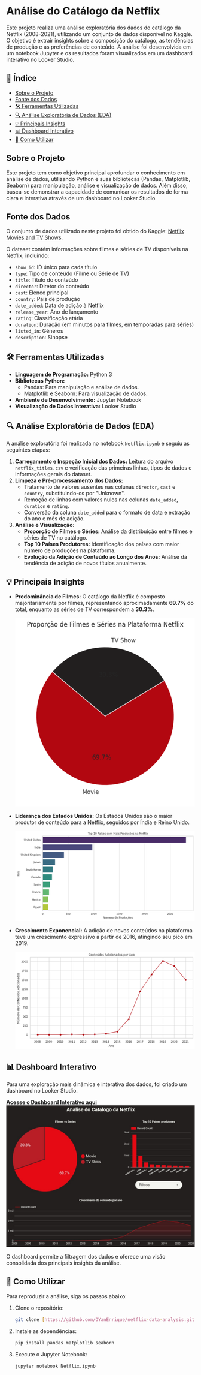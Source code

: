 # Análise do Catálogo da Netflix

Este projeto realiza uma análise exploratória dos dados do catálogo da Netflix (2008-2021), utilizando um conjunto de dados disponível no Kaggle. O objetivo é extrair insights sobre a composição do catálogo, as tendências de produção e as preferências de conteúdo. A análise foi desenvolvida em um notebook Jupyter e os resultados foram visualizados em um dashboard interativo no Looker Studio.

## 📄 Índice

* [Sobre o Projeto](#sobre-o-projeto)
* [Fonte dos Dados](#fonte-dos-dados)
* [🛠️ Ferramentas Utilizadas](#ferramentas-utilizadas)
* [🔍 Análise Exploratória de Dados (EDA)](#análise-exploratória-de-dados-eda)
* [💡 Principais Insights](#principais-insights)
* [📊 Dashboard Interativo](#dashboard-interativo)
* [🚀 Como Utilizar](#como-utilizar)

## Sobre o Projeto

Este projeto tem como objetivo principal aprofundar o conhecimento em análise de dados, utilizando Python e suas bibliotecas (Pandas, Matplotlib, Seaborn) para manipulação, análise e visualização de dados. Além disso, busca-se demonstrar a capacidade de comunicar os resultados de forma clara e interativa através de um dashboard no Looker Studio.

## Fonte dos Dados

O conjunto de dados utilizado neste projeto foi obtido do Kaggle: [Netflix Movies and TV Shows](https://www.kaggle.com/datasets/shivamb/netflix-shows?resource=download).

O dataset contém informações sobre filmes e séries de TV disponíveis na Netflix, incluindo:

* `show_id`: ID único para cada título
* `type`: Tipo de conteúdo (Filme ou Série de TV)
* `title`: Título do conteúdo
* `director`: Diretor do conteúdo
* `cast`: Elenco principal
* `country`: País de produção
* `date_added`: Data de adição à Netflix
* `release_year`: Ano de lançamento
* `rating`: Classificação etária
* `duration`: Duração (em minutos para filmes, em temporadas para séries)
* `listed_in`: Gêneros
* `description`: Sinopse

## 🛠️ Ferramentas Utilizadas

* **Linguagem de Programação:** Python 3
* **Bibliotecas Python:**
    * Pandas: Para manipulação e análise de dados.
    * Matplotlib e Seaborn: Para visualização de dados.
* **Ambiente de Desenvolvimento:** Jupyter Notebook
* **Visualização de Dados Interativa:** Looker Studio

## 🔍 Análise Exploratória de Dados (EDA)

A análise exploratória foi realizada no notebook `Netflix.ipynb` e seguiu as seguintes etapas:

1.  **Carregamento e Inspeção Inicial dos Dados:** Leitura do arquivo `netflix_titles.csv` e verificação das primeiras linhas, tipos de dados e informações gerais do dataset.
2.  **Limpeza e Pré-processamento dos Dados:**
    * Tratamento de valores ausentes nas colunas `director`, `cast` e `country`, substituindo-os por "Unknown".
    * Remoção de linhas com valores nulos nas colunas `date_added`, `duration` e `rating`.
    * Conversão da coluna `date_added` para o formato de data e extração do ano e mês de adição.
3.  **Análise e Visualização:**
    * **Proporção de Filmes e Séries:** Análise da distribuição entre filmes e séries de TV no catálogo.
    * **Top 10 Países Produtores:** Identificação dos países com maior número de produções na plataforma.
    * **Evolução da Adição de Conteúdo ao Longo dos Anos:** Análise da tendência de adição de novos títulos anualmente.

## 💡 Principais Insights

* **Predominância de Filmes:** O catálogo da Netflix é composto majoritariamente por filmes, representando aproximadamente **69.7%** do total, enquanto as séries de TV correspondem a **30.3%**.
    
    ![Proporção de Filmes e Séries](pizza.png)
    
* **Liderança dos Estados Unidos:** Os Estados Unidos são o maior produtor de conteúdo para a Netflix, seguidos por Índia e Reino Unido.
    
    ![Top 10 Países Produtores](bar.png)
    
* **Crescimento Exponencial:** A adição de novos conteúdos na plataforma teve um crescimento expressivo a partir de 2016, atingindo seu pico em 2019.
    
    ![Evolução da Adição de Conteúdo](line.png)
    

## 📊 Dashboard Interativo

Para uma exploração mais dinâmica e interativa dos dados, foi criado um dashboard no Looker Studio.

**[Acesse o Dashboard Interativo aqui](https://lookerstudio.google.com/reporting/4cd71552-dd9b-4872-95e9-da4e3930505f)**
![Dashboard](dashboard.jpg)

O dashboard permite a filtragem dos dados e oferece uma visão consolidada dos principais insights da análise.

## 🚀 Como Utilizar

Para reproduzir a análise, siga os passos abaixo:

1.  Clone o repositório:
    ```bash
    git clone [https://github.com/OYanEnrique/netflix-data-analysis.git](https://github.com/OYanEnrique/netflix-data-analysis.git)
    ```
2.  Instale as dependências:
    ```bash
    pip install pandas matplotlib seaborn
    ```
3.  Execute o Jupyter Notebook:
    ```bash
    jupyter notebook Netflix.ipynb
    ```
